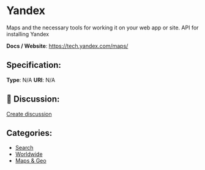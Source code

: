 # Yandex


Maps and the necessary tools for working it on your web app or site. API for installing Yandex

**Docs / Website**: https://tech.yandex.com/maps/

## Specification:
**Type**:  N/A 
**URI**:  N/A 

## 💬 Discussion:
[Create discussion](link)

## Categories:
- [Search](https://github.com/apis-list/apis-list#search)
- [Worldwide](https://github.com/apis-list/apis-list#worldwide)
- [Maps & Geo](https://github.com/apis-list/apis-list#maps-and-geo)





